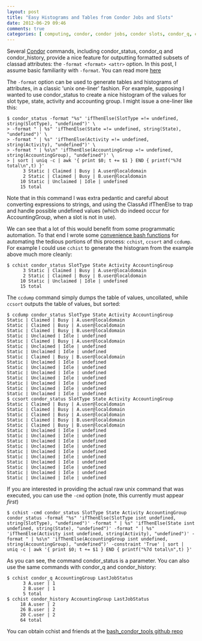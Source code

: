 ```yaml
---
layout: post
title: "Easy Histograms and Tables from Condor Jobs and Slots"
date: 2012-06-29 09:46
comments: true
categories: [ computing, condor, condor jobs, condor slots, condor_q, condor_status, condor_history, classads, histogram ]
---
```


Several [Condor](http://research.cs.wisc.edu/condor/) commands, including condor_status, condor_q and condor_history, provide a nice feature for outputting formatted subsets of classad attributes: the `-format <format> <attr>` option.  In this post, I assume basic familiarity with `-format`.  You can read more [here](http://research.cs.wisc.edu/condor/manual/v7.8/condor_status.html#SECTION0011453000000000000000)

The `-format` option can be used to generate tables and histograms of attributes, in a classic 'unix one-liner' fashion.  For example, supposing I wanted to use condor_status to create a nice histogram of the values for slot type, state, activity and accounting group.  I might issue a one-liner like this:

    $ condor_status -format "%s" 'ifThenElse(SlotType =!= undefined, string(SlotType), "undefined")' \
    > -format " | %s" 'ifThenElse(State =!= undefined, string(State), "undefined")' \
    > -format " | %s" 'ifThenElse(Activity =!= undefined, string(Activity), "undefined")' \
    > -format " | %s\n" 'ifThenElse(AccountingGroup =!= undefined, string(AccountingGroup), "undefined")' \
    > | sort | uniq -c | awk '{ print $0; t += $1 } END { printf("%7d total\n",t) }'
          3 Static | Claimed | Busy | A.user@localdomain
          2 Static | Claimed | Busy | B.user@localdomain
         10 Static | Unclaimed | Idle | undefined
         15 total

Note that in this command I was extra pedantic and careful about converting expressions to strings, and using the ClassAd ifThenElse to trap and handle possible undefined values (which do indeed occur for AccountingGroup, when a slot is not in use).

We can see that a lot of this would benefit from some programmatic automation.  To that end I wrote some [convenience bash functions](https://github.com/erikerlandson/bash_condor_tools) for automating the tedious portions of this process: `cchist`, `ccsort` and `ccdump`.  For example I could use `cchist` to generate the histogram from the example above much more cleanly:

    $ cchist condor_status SlotType State Activity AccountingGroup
          3 Static | Claimed | Busy | A.user@localdomain
          2 Static | Claimed | Busy | B.user@localdomain
         10 Static | Unclaimed | Idle | undefined
         15 total

The `ccdump` command simply dumps the table of values, uncollated, while `ccsort` outputs the table of values, but sorted:

    $ ccdump condor_status SlotType State Activity AccountingGroup
    Static | Claimed | Busy | A.user@localdomain
    Static | Claimed | Busy | A.user@localdomain
    Static | Claimed | Busy | B.user@localdomain
    Static | Unclaimed | Idle | undefined
    Static | Claimed | Busy | A.user@localdomain
    Static | Unclaimed | Idle | undefined
    Static | Unclaimed | Idle | undefined
    Static | Claimed | Busy | B.user@localdomain
    Static | Unclaimed | Idle | undefined
    Static | Unclaimed | Idle | undefined
    Static | Unclaimed | Idle | undefined
    Static | Unclaimed | Idle | undefined
    Static | Unclaimed | Idle | undefined
    Static | Unclaimed | Idle | undefined
    Static | Unclaimed | Idle | undefined
    $ ccsort condor_status SlotType State Activity AccountingGroup
    Static | Claimed | Busy | A.user@localdomain
    Static | Claimed | Busy | A.user@localdomain
    Static | Claimed | Busy | A.user@localdomain
    Static | Claimed | Busy | B.user@localdomain
    Static | Claimed | Busy | B.user@localdomain
    Static | Unclaimed | Idle | undefined
    Static | Unclaimed | Idle | undefined
    Static | Unclaimed | Idle | undefined
    Static | Unclaimed | Idle | undefined
    Static | Unclaimed | Idle | undefined
    Static | Unclaimed | Idle | undefined
    Static | Unclaimed | Idle | undefined
    Static | Unclaimed | Idle | undefined
    Static | Unclaimed | Idle | undefined
    Static | Unclaimed | Idle | undefined

If you are interested in providing the actual raw unix command that was executed, you can use the `-cmd` option (note, this currently must appear _first_)

    $ cchist -cmd condor_status SlotType State Activity AccountingGroup
    condor_status -format "%s" 'ifThenElse(SlotType isnt undefined, string(SlotType), "undefined")' -format " | %s" 'ifThenElse(State isnt undefined, string(State), "undefined")' -format " | %s" 'ifThenElse(Activity isnt undefined, string(Activity), "undefined")' -format " | %s\n" 'ifThenElse(AccountingGroup isnt undefined, string(AccountingGroup), "undefined")' -constraint 'True' | sort | uniq -c | awk '{ print $0; t += $1 } END { printf("%7d total\n",t) }'

As you can see, the command condor_status is a parameter.  You can also use the same commands with condor_q and condor_history:

    $ cchist condor_q AccountingGroup LastJobStatus
          3 A.user | 1
          2 B.user | 1
          5 total
    $ cchist condor_history AccountingGroup LastJobStatus
         18 A.user | 2
         26 B.user | 2
         20 C.user | 2
         64 total

You can obtain cchist and friends at the [bash_condor_tools github repo](https://github.com/erikerlandson/bash_condor_tools)


